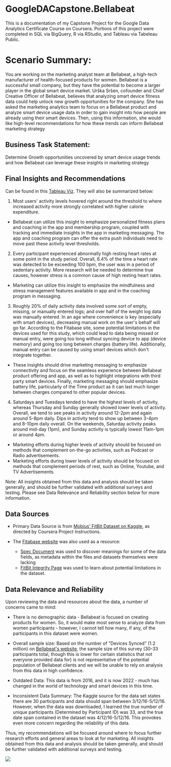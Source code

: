 # GoogleDACapstone.Bellabeat
This is a documentation of my Capstone Project for the Google Data Analytics Certificate Course on Coursera.  Portions of this project were completed in SQL via BigQuery, R via RStudio, and Tableau via Tabeleau Public. 

# Scenario Summary: 
You are working on the marketing analyst team at Bellabeat, a high-tech manufacturer of health-focused products for women. Bellabeat is a successful small company, but they have the potential to become a larger player in the global smart device market. Urška Sršen, cofounder and Chief Creative Officer of Bellabeat, believes that analyzing smart device fitness data could help unlock new growth opportunities for the company. She has asked the marketing analytics team to focus on a Bellabeat product and analyze smart device usage data in order to gain insight into how people are already using their smart devices. Then, using this information, she would like high-level recommendations for how these trends can inform Bellabeat marketing strategy


## Business Task Statement: 
Determine Growth opportunities uncovered by smart device usage trends and how Bellabeat can leverage these insights in marketing strategy

## Final Insights and Recommendations
Can be found in this [Tableau Viz](https://public.tableau.com/app/profile/samantha8455/viz/BBFitBit_Data/InsightsandRecs#2). They will also be summarized below:

1. Most users' activity levels hovered right around the threshold to where increased activity more strongly correlated with higher calorie expenditure. 
* Bellabeat can utilize this insight to emphasize personalized fitness plans and coaching in the app and membership program, coupled with tracking and immediate insights in the app in marketing messaging. The app and coaching program can offer the extra push individuals need to move past these activity level thresholds.

2. Every participant experienced abnormally high resting heart rates at some point in the study period. Overall, 6.4% of the time a heart rate was detected to be exceeding 100 bpm, the user was in a period of sedentary activity. More research will be needed to determine true causes, however stress is a common cause of high resting heart rates. 
* Marketing can utilize this insight to emphasize the mindfulness and stress management features available in app and in the coaching program in messaging.

3. Roughly 20% of daily activity data involved some sort of empty, missing, or manually entered logs; and over half of the weight log data was manually entered. In an age where convenience is key (especially with smart devices), decreasing manual work on the user's behalf will go far. According to the Fitabase site, some potential limitations in the devices used for this study, which could lead to data being missed or manual entry, were going too long without syncing device to app (device memory) and going too long between charges (battery life). Additionally, manual entry can be caused by using smart devices which don't integrate together. 
* These insights should drive marketing messaging to emphasize connectivity and focus on the seamless experience between Bellabeat product offering and app, as well as to highlight integrations with third party smart devices. Finally, marketing messaging should emphasize battery life, particularly of the Time product as it can last much longer between charges compared to other popular devices.

4. Saturdays and Tuesdays tended to have the highest levels of activity, whereas Thursday and Sunday generally showed lower levels of activity. Overall, we tend to see peaks in activity around 12-2pm and again around 5-8pm daily.  Dips in activity tend to show up between 3-4pm and 8-10pm daily overall.  On the weekends, Saturday activity peaks around mid-day (1pm), and Sunday activity is typically lowest 11am-1pm or around 4pm.
* Marketing efforts during higher levels of activity should be focused on methods that complement on-the-go activities, such as Podcast or Radio advertisements.
* Marketing efforts during lower levels of activity should be focused on methods that complement periods of rest, such as Online, Youtube, and TV Advertisements.

Note: All insights obtained from this data and analysis should be taken generally, and should be further validated with additional surveys and testing. Please see Data Relevance and Reliability section below for more information. 



## Data Sources

* Primary Data Source is from [Mobius' FitBit Dataset on Kaggle](https://www.kaggle.com/datasets/arashnic/fitbit), as directed by Coursera Project Instructions.

* The [Fitabase website](https://www.fitabase.com/resources/knowledge-base/learn-about-fitbit-data) was also used as a resource: 
  * [Spec Document](https://www.fitabase.com/media/1930/fitabasedatadictionary102320.pdf) was used to discover meanings for some of the data fields, as metadata within the files and datasets themselves were lacking
  * [FitBit Integrity Page](https://www.fitabase.com/resources/knowledge-base/learn-about-fitbit-data/data-availability-integrity/) was used to learn about potential limitations in the dataset.

## Data Relevance and Reliability
Upon reviewing the data and resources about the data, a number of concerns came to mind:

* There is no demographic data - Bellabeat is focused on creating products for women.  So, it would make most sense to analyze data from women participants - however, I cannot tell how many, if any, of the participants in this dataset were women.

* Overall sample size: Based on the number of "Devices Synced" (1.2 million) on [Bellabeat's website](https://bellabeat.com/about/), the sample size of this survey (30-33 participants total, though this is lower for certain statistics that not everyone provided data for) is not representative of the potential population of Bellabeat clients and we will be unable to rely on analysis from this data in high confidence. 

*  Outdated Data: This data is from 2016, and it is now 2022 - much has changed in the world of technology and smart devices in this time.

* Inconsistent Data Summary: The Kaggle source for the data set states there are 30 participants and data should span between 3/12/16-5/12/16. However, when the data was downloaded, I learned the true number of unique participants (Determined by Participant ID) was 33, and the true date span contained in the dataset was 4/12/16-5/12/16. This provokes even more concern regarding the reliability of this data.

Thus, my recommendations will be focused around where to focus further research efforts and general areas to look at for marketing.  All insights obtained from this data and analysis should be taken generally, and should be further validated with additional surveys and testing.

<div class='tableauPlaceholder' id='viz1663040049020' style='position: relative'><noscript><a href='#'><img alt=' ' src='https:&#47;&#47;public.tableau.com&#47;static&#47;images&#47;TD&#47;TDQ5FYFJS&#47;1_rss.png' style='border: none' /></a></noscript><object class='tableauViz'  style='display:none;'><param name='host_url' value='https%3A%2F%2Fpublic.tableau.com%2F' /> <param name='embed_code_version' value='3' /> <param name='path' value='shared&#47;TDQ5FYFJS' /> <param name='toolbar' value='yes' /><param name='static_image' value='https:&#47;&#47;public.tableau.com&#47;static&#47;images&#47;TD&#47;TDQ5FYFJS&#47;1.png' /> <param name='animate_transition' value='yes' /><param name='display_static_image' value='yes' /><param name='display_spinner' value='yes' /><param name='display_overlay' value='yes' /><param name='display_count' value='yes' /><param name='language' value='en-US' /></object></div>                <script type='text/javascript'>                    var divElement = document.getElementById('viz1663040049020');                    var vizElement = divElement.getElementsByTagName('object')[0];                    vizElement.style.width='1016px';vizElement.style.height='991px';                    var scriptElement = document.createElement('script');                    scriptElement.src = 'https://public.tableau.com/javascripts/api/viz_v1.js';                    vizElement.parentNode.insertBefore(scriptElement, vizElement);                </script>
